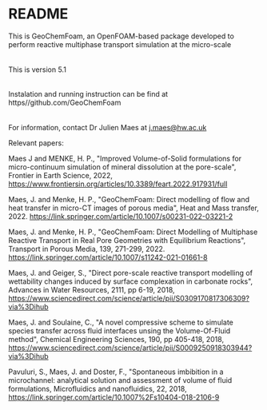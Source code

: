 # README #

This is GeoChemFoam, an OpenFOAM-based package developed to perform reactive multiphase transport simulation at the micro-scale

######

This is version 5.1

######
Instalation and running instruction can be find at https//github.com/GeoChemFoam

######

For information, contact Dr Julien Maes at j.maes@hw.ac.uk

Relevant papers:

Maes J and MENKE, H. P., "Improved Volume-of-Solid formulations for micro-continuum simulation of mineral dissolution at the pore-scale", Frontier in Earth Science, 2022, https://www.frontiersin.org/articles/10.3389/feart.2022.917931/full

Maes, J. and Menke, H. P., "GeoChemFoam: Direct modelling of flow and heat transfer in micro-CT images of porous media", Heat and Mass transfer, 2022. https://link.springer.com/article/10.1007/s00231-022-03221-2

Maes, J. and Menke, H. P., "GeoChemFoam: Direct Modelling of Multiphase Reactive Transport in Real Pore Geometries with Equilibrium Reactions", Transport in Porous Media, 139, 271-299, 2022. https://link.springer.com/article/10.1007/s11242-021-01661-8

Maes, J. and Geiger, S., "Direct pore-scale reactive transport modelling of wettability changes induced by surface complexation in carbonate rocks", Advances in Water Resources, 2111, pp 6-19, 2018, https://www.sciencedirect.com/science/article/pii/S0309170817306309?via%3Dihub

Maes, J. and Soulaine, C., "A novel compressive scheme to simulate species transfer across fluid interfaces unsing the Volume-Of-Fluid method", Chemical Engineering Sciences, 190, pp 405-418, 2018, https://www.sciencedirect.com/science/article/pii/S0009250918303944?via%3Dihub

Pavuluri, S., Maes, J. and Doster, F., "Spontaneous imbibition in a microchannel: analytical solution and assessment of volume of fluid formulations, Microfluidics and nanofluidics, 22, 2018, https://link.springer.com/article/10.1007%2Fs10404-018-2106-9


